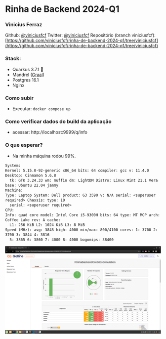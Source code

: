 # Rinha de Backend 2024-Q1

### Vinicius Ferraz

Github: [@viniciusfcf](https://github.com/viniciusfcf)
Twitter: [@viniciusfcf](https://twitter.com/viniciusfcf)
Repositório (branch viniciusfcf): [https://github.com/viniciusfcf/rinha-de-backend-2024-q1/tree/viniciusfcf](https://github.com/viniciusfcf/rinha-de-backend-2024-q1/tree/viniciusfcf)


### Stack:
- Quarkus 3.7.1 🚀
- Mandrel ([Graal](https://github.com/graalvm/mandrel))
- Postgres 16.1
- Nginx

### Como subir
- Executar: `docker compose up`

### Como verificar dados do build da aplicação
- acessar: http://localhost:9999/q/info

### O que esperar?
 - Na minha máquina rodou 99%. 
  ```
  System:
  Kernel: 5.15.0-92-generic x86_64 bits: 64 compiler: gcc v: 11.4.0 Desktop: Cinnamon 5.6.8
    tk: GTK 3.24.33 wm: muffin dm: LightDM Distro: Linux Mint 21.1 Vera base: Ubuntu 22.04 jammy
Machine:
  Type: Laptop System: Dell product: G3 3590 v: N/A serial: <superuser required> Chassis: type: 10
    serial: <superuser required>
CPU:
  Info: quad core model: Intel Core i5-9300H bits: 64 type: MT MCP arch: Coffee Lake rev: A cache:
    L1: 256 KiB L2: 1024 KiB L3: 8 MiB
  Speed (MHz): avg: 3848 high: 4000 min/max: 800/4100 cores: 1: 3700 2: 3700 3: 3844 4: 3816
    5: 3865 6: 3860 7: 4000 8: 4000 bogomips: 38400

  ```
  ![alt text](image.png)